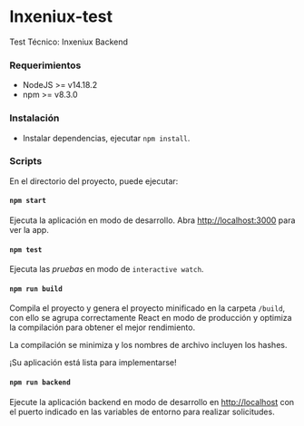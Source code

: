 # Inxeniux-test
Test Técnico: Inxeniux Backend

### Requerimientos
- NodeJS >= v14.18.2
- npm >= v8.3.0

### Instalación
- Instalar dependencias, ejecutar `npm install`.

### Scripts
En el directorio del proyecto, puede ejecutar:

#### `npm start`
Ejecuta la aplicación en modo de desarrollo.
Abra [http://localhost:3000](http://localhost:3000) para ver la app.

#### `npm test`
Ejecuta las *pruebas* en modo de `interactive watch`.

#### `npm run build`
Compila el proyecto y genera el proyecto minificado en la carpeta `/build`, con ello se agrupa correctamente React en modo de producción y optimiza la compilación para obtener el mejor rendimiento.

La compilación se minimiza y los nombres de archivo incluyen los hashes.

¡Su aplicación está lista para implementarse!

#### `npm run backend`
Ejecute la aplicación backend en modo de desarrollo en [http://localhost](http://localhost) con el puerto indicado en las variables de entorno para realizar solicitudes.

